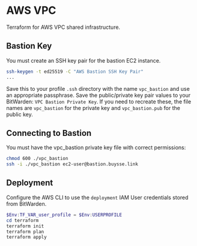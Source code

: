 # AWS VPC

Terraform for AWS VPC shared infrastructure.

## Bastion Key

You must create an SSH key pair for the bastion EC2 instance.

```sh
ssh-keygen -t ed25519 -C "AWS Bastion SSH Key Pair"
...
```

Save this to your profile `.ssh` directory with the name `vpc_bastion` and use an appropriate passphrase.
Save the public/private key pair values to your BitWarden: `VPC Bastion Private Key`.
If you need to recreate these, the file names are `vpc_bastion` for the private key and `vpc_bastion.pub` for the public key.

## Connecting to Bastion

You must have the vpc_bastion private key file with correct permissions:
```sh
chmod 600 ./vpc_bastion
ssh -i ./vpc_bastion ec2-user@bastion.buysse.link
```

## Deployment

Configure the AWS CLI to use the `deployment` IAM User credentials stored from BitWarden.

```PowerShell
$Env:TF_VAR_user_profile = $Env:USERPROFILE
cd terraform
terraform init
terraform plan
terraform apply
```
